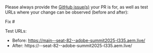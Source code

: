 Please always provide the [GitHub issue(s)](../issues) your PR is for, as well as test URLs where your change can be observed (before and after):

Fix #<gh-issue-id>

Test URLs:
- Before: https://main--seat-82--adobe-summit2025-l335.aem.live/
- After: https://<branch>--seat-82--adobe-summit2025-l335.aem.live/
